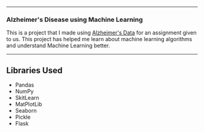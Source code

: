 ---
### Alzheimer's Disease using Machine Learning
This is a project that I made using [Alzheimer's Data](https://www.kaggle.com/datasets/daniilkrasnoproshin/alzheimers-disease-and-healthy-aging-data) for an assignment given to us. This project has helped me learn about machine learning algorithms and understand Machine Learning better.


----

## Libraries Used

+ Pandas
+ NumPy
+ SkitLearn
+ MatPlotLib
+ Seaborn
+ Pickle
+ Flask

